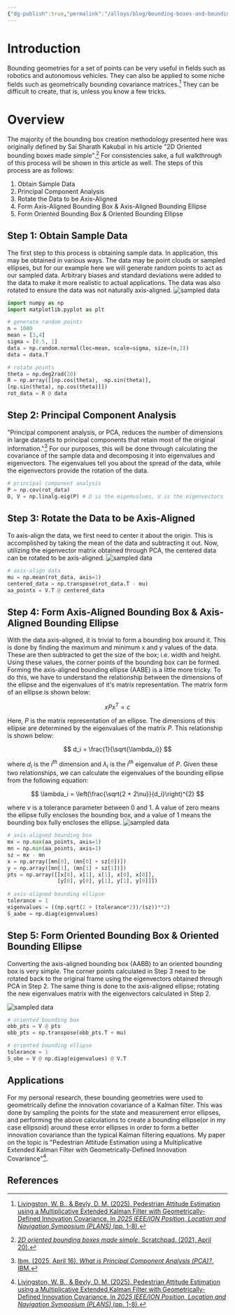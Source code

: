 ```yaml
---
{"dg-publish":true,"permalink":"/alloys/blog/bounding-boxes-and-bounding-ellipsoids/","title":"Bounding Boxes & Bounding Ellipsoids","tags":["alloy","blog"],"created":"2025-08-20T10:37:48.855-05:00","updated":"2025-08-20T10:54:29.718-05:00"}
---
```


# Introduction
Bounding geometries for a set of points can be very useful in fields such as robotics and autonomous vehicles. They can also be applied to some niche fields such as geometrically bounding covariance matrices.[^1] They can be difficult to create, that is, unless you know a few tricks.
# Overview
The majority of the bounding box creation methodology presented here was originally defined by Sai Sharath Kakubal in his article "2D Oriented bounding boxes made simple".[^2] For consistencies sake, a full walkthrough of this process will be shown in this article as well. The steps of this process are as follows:

1. Obtain Sample Data
2. Principal Component Analysis
3. Rotate the Data to be Axis-Aligned
4. Form Axis-Aligned Bounding Box & Axis-Aligned Bounding Ellipse
5. Form Oriented Bounding Box & Oriented Bounding Ellipse

## Step 1: Obtain Sample Data
The first step to this process is obtaining sample data. In application, this may be obtained in various ways. The data may be point clouds or sampled ellipses, but for our example here we will generate random points to act as our sampled data. Arbitrary biases and standard deviations were added to the data to make it more realistic to actual applications. The data was also rotated to ensure the data was not naturally axis-aligned.
![sampled data](/img/user/_assets/bounding-box-ellipse-post/step-1-samples.png)
```python
import numpy as np
import matplotlib.pyplot as plt

# generate random points
n = 1000
mean = [3,4]
sigma = [0.5, 1]
data = np.random.normal(loc=mean, scale=sigma, size=(n,2))
data = data.T

# rotate points
theta = np.deg2rad(20)
R = np.array([[np.cos(theta), -np.sin(theta)],
[np.sin(theta), np.cos(theta)]])
rot_data = R @ data
```
## Step 2: Principal Component Analysis
"Principal component analysis, or PCA, reduces the number of dimensions in large datasets to principal components that retain most of the original information."[^3] For our purposes, this will be done through calculating the covariance of the sample data and decomposing it into eigenvalues and eigenvectors. The eigenvalues tell you about the spread of the data, while the eigenvectors provide the rotation of the data.
```python
# principal component analysis
P = np.cov(rot_data)
D, V = np.linalg.eig(P) # D is the eigenvalues, V is the eigenvectors
```
## Step 3: Rotate the Data to be Axis-Aligned
To axis-align the data, we first need to center it about the origin. This is accomplished by taking the mean of the data and subtracting it out. Now, utilizing the eigenvector matrix obtained through PCA, the centered data can be rotated to be axis-aligned.
![sampled data](/img/user/_assets/bounding-box-ellipse-post/step-3-aa.png)
```python
# axis-align data
mu = np.mean(rot_data, axis=1)
centered_data = np.transpose(rot_data.T - mu)
aa_points = V.T @ centered_data
```
## Step 4: Form Axis-Aligned Bounding Box & Axis-Aligned Bounding Ellipse
With the data axis-aligned, it is trivial to form a bounding box around it. This is done by finding the maximum and minimum x and y values of the data. These are then subtracted to get the size of the box; i.e. width and height. Using these values, the corner points of the bounding box can be formed.
Forming the axis-aligned bounding ellipse (AABE) is a little more tricky. To do this, we have to understand the relationship between the dimensions of the ellipse and the eigenvalues of it's matrix representation. The matrix form of an ellipse is shown below:

$$ xPx^T = c $$

Here, $P$ is the matrix representation of an ellipse. The dimensions of this ellipse are determined by the eigenvalues of the matrix $P$. This relationship is shown below:

$$ d_i = \frac{1}{\sqrt{\lambda_i}} $$

where $d_i$ is the $i^{th}$ dimension and $\lambda_i$ is the $i^{th}$ eigenvalue of $P$. Given these two relationships, we can calculate the eigenvalues of the bounding ellipse from the following equation:

$$ \lambda_i = \left(\frac{\sqrt{2 + 2\nu}}{d_i}\right)^{2} $$

where $\nu$ is a tolerance parameter between 0 and 1. A value of zero means the ellipse fully encloses the bounding box, and a value of 1 means the bounding box fully encloses the ellipse.
![sampled data](/img/user/_assets/bounding-box-ellipse-post/step-4-aabb.png)
```python
# axis-aligned bounding box
mx = np.max(aa_points, axis=1)
mn = np.min(aa_points, axis=1)
sz = mx - mn
x = np.array([mn[0], (mn[0] + sz[0])])
y = np.array([mn[1], (mn[1] + sz[1])])
pts = np.array([[x[0], x[1], x[1], x[0], x[0]],
				[y[0], y[0], y[1], y[1], y[0]]])
				
# axis-aligned bounding ellipse
tolerance = 1
eigenvalues = ((np.sqrt(2 + (tolerance*2))/(sz))**2)
S_aabe = np.diag(eigenvalues)
```
## Step 5: Form Oriented Bounding Box & Oriented Bounding Ellipse
Converting the axis-aligned bounding box (AABB) to an oriented bounding box is very simple. The corner points calculated in Step 3 need to be rotated back to the original frame using the eigenvectors obtained through PCA in Step 2. The same thing is done to the axis-aligned ellipse; rotating the new eigenvalues matrix with the eigenvectors calculated in Step 2.

![sampled data](/img/user/_assets/bounding-box-ellipse-post/step-5-obb.png)
```python
# oriented bounding box
obb_pts = V @ pts
obb_pts = np.transpose(obb_pts.T + mu)

# oriented bounding ellipse
tolerance = 1
S_obe = V @ np.diag(eigenvalues) @ V.T
```
## Applications
For my personal research, these bounding geometries were used to geometrically define the innovation covariance of a Kalman filter. This was done by sampling the points for the state and measurement error ellipses, and performing the above calculations to create a bounding ellipse(or in my case ellipsoid) around these error ellipses in order to form a better innovation covariance than the typical Kalman filtering equations. My paper on the topic is "Pedestrian Attitude Estimation using a Multiplicative Extended Kalman Filter with Geometrically-Defined Innovation Covariance"[^1].

## References
[^1]: [Livingston, W. B., & Bevly, D. M. (2025). Pedestrian Attitude Estimation using a Multiplicative Extended Kalman Filter with Geometrically-Defined Innovation Covariance. In _2025 IEEE/ION Position, Location and Navigation Symposium (PLANS)_ (pp. 1-8).](https://www.ion.org/publications/abstract.cfm?articleID=20197)
[^2]: [_2D oriented bounding boxes made simple_. Scratchpad. (2021, April 20).](https://logicatcore.github.io/scratchpad/lidar/sensor-fusion/jupyter/2021/04/20/2D-Oriented-Bounding-Box.html)
[^3]: [Ibm. (2025, April 16). _What is Principal Component Analysis (PCA)?_. IBM.](https://www.ibm.com/think/topics/principal-component-analysis)
